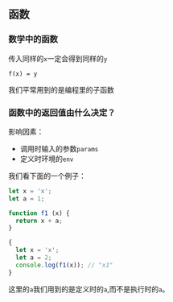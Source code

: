 ## 函数

### 数学中的函数
传入同样的`x`一定会得到同样的`y`

`f(x) = y`

我们平常用到的是编程里的子函数

### 函数中的返回值由什么决定？
影响因素：  
* 调用时输入的参数`params`
* 定义时环境的`env`

我们看下面的一个例子：  
```js
let x = 'x';
let a = 1;

function f1 (x) {
  return x + a;
}

{
  let x = 'x';
  let a = 2;
  console.log(f1(x)); // "x1"
}
```

这里的`a`我们用到的是定义时的`a`,而不是执行时的`a`。
